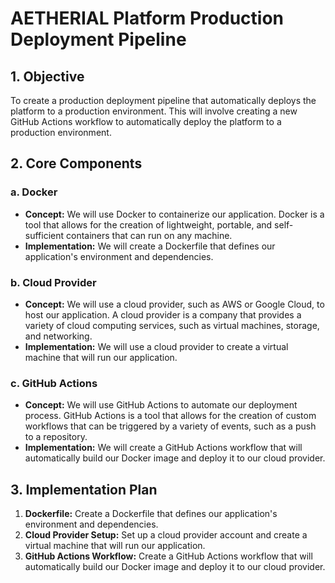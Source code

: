 # AETHERIAL Platform Production Deployment Pipeline

## 1. Objective

To create a production deployment pipeline that automatically deploys the platform to a production environment. This will involve creating a new GitHub Actions workflow to automatically deploy the platform to a production environment.

## 2. Core Components

### a. Docker

- **Concept:** We will use Docker to containerize our application. Docker is a tool that allows for the creation of lightweight, portable, and self-sufficient containers that can run on any machine.
- **Implementation:** We will create a Dockerfile that defines our application's environment and dependencies.

### b. Cloud Provider

- **Concept:** We will use a cloud provider, such as AWS or Google Cloud, to host our application. A cloud provider is a company that provides a variety of cloud computing services, such as virtual machines, storage, and networking.
- **Implementation:** We will use a cloud provider to create a virtual machine that will run our application.

### c. GitHub Actions

- **Concept:** We will use GitHub Actions to automate our deployment process. GitHub Actions is a tool that allows for the creation of custom workflows that can be triggered by a variety of events, such as a push to a repository.
- **Implementation:** We will create a GitHub Actions workflow that will automatically build our Docker image and deploy it to our cloud provider.

## 3. Implementation Plan

1.  **Dockerfile:** Create a Dockerfile that defines our application's environment and dependencies.
2.  **Cloud Provider Setup:** Set up a cloud provider account and create a virtual machine that will run our application.
3.  **GitHub Actions Workflow:** Create a GitHub Actions workflow that will automatically build our Docker image and deploy it to our cloud provider.

